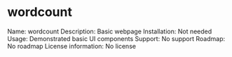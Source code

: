 # wordcount
Name: wordcount
Description: Basic webpage 
Installation: Not needed 
Usage: Demonstrated basic UI components 
Support: No support 
Roadmap: No roadmap 
License information: No license